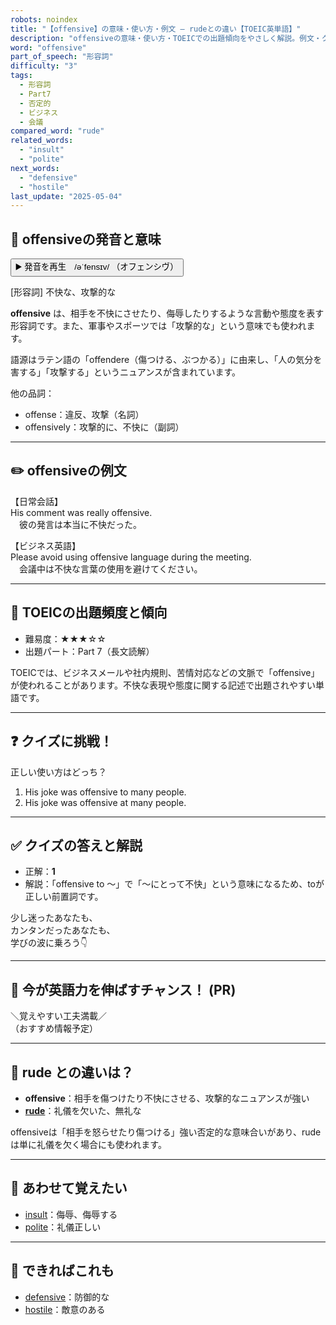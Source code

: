 ```yaml
---
robots: noindex
title: "【offensive】の意味・使い方・例文 ― rudeとの違い【TOEIC英単語】"
description: "offensiveの意味・使い方・TOEICでの出題傾向をやさしく解説。例文・クイズ付きでrudeとの違いもわかりやすく学べます。"
word: "offensive"
part_of_speech: "形容詞"
difficulty: "3"
tags:
  - 形容詞
  - Part7
  - 否定的
  - ビジネス
  - 会議
compared_word: "rude"
related_words:
  - "insult"
  - "polite"
next_words:
  - "defensive"
  - "hostile"
last_update: "2025-05-04"
---
```


## 🔰 offensiveの発音と意味

<button class="play-audio" onclick="playTTS('offensive')">
  <span class="play-audio-main">
    ▶️ 発音を再生　/əˈfensɪv/
  </span>
  <span class="play-audio-sub">
    （オフェンシヴ）
  </span>
</button>

[形容詞] 不快な、攻撃的な

**offensive** は、相手を不快にさせたり、侮辱したりするような言動や態度を表す形容詞です。また、軍事やスポーツでは「攻撃的な」という意味でも使われます。

語源はラテン語の「offendere（傷つける、ぶつかる）」に由来し、「人の気分を害する」「攻撃する」というニュアンスが含まれています。

他の品詞：  
- offense：違反、攻撃（名詞）
- offensively：攻撃的に、不快に（副詞）

---

## ✏️ offensiveの例文

【日常会話】  
His comment was really offensive.  
　彼の発言は本当に不快だった。

【ビジネス英語】  
Please avoid using offensive language during the meeting.  
　会議中は不快な言葉の使用を避けてください。

---

## 🎯 TOEICの出題頻度と傾向

- 難易度：★★★☆☆
- 出題パート：Part 7（長文読解）

TOEICでは、ビジネスメールや社内規則、苦情対応などの文脈で「offensive」が使われることがあります。不快な表現や態度に関する記述で出題されやすい単語です。

---

## ❓ クイズに挑戦！

正しい使い方はどっち？

1. His joke was offensive to many people.  
2. His joke was offensive at many people.

---

## ✅ クイズの答えと解説

- 正解：**1**
- 解説：「offensive to ～」で「～にとって不快」という意味になるため、toが正しい前置詞です。

少し迷ったあなたも、  
カンタンだったあなたも、  
学びの波に乗ろう👇️

---

## 🚀 今が英語力を伸ばすチャンス！ (PR)

<div class="info-center">
＼覚えやすい工夫満載／<br>  
（おすすめ情報予定）
</div>

---

## 🤔  rude との違いは？

- **offensive**：相手を傷つけたり不快にさせる、攻撃的なニュアンスが強い
- **[rude](/word/rude)**：礼儀を欠いた、無礼な

offensiveは「相手を怒らせたり傷つける」強い否定的な意味合いがあり、rudeは単に礼儀を欠く場合にも使われます。

---

## 🧩 あわせて覚えたい

- [insult](/word/insult)：侮辱、侮辱する
- [polite](/word/polite)：礼儀正しい

---

## 📖 できればこれも

- [defensive](/word/defensive)：防御的な
- [hostile](/word/hostile)：敵意のある

<!-- cvid: aid01_bid29 -->
